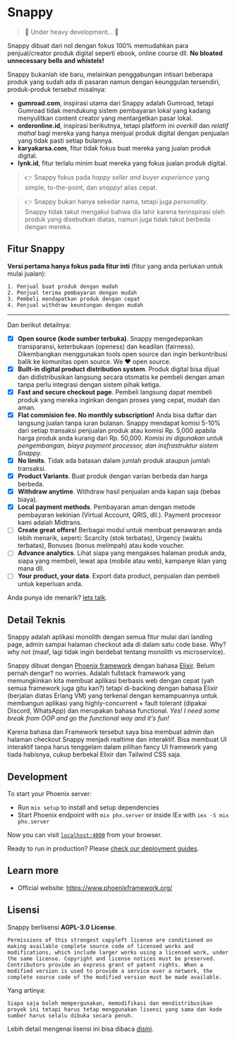 # Snappy

> 🚧 Under heavy development... 🚧

Snappy dibuat dari nol dengan fokus 100% memudahkan para penjual/creator produk digital seperti ebook, online course dll. **No bloated unnecessary bells and whistels!**

Snappy bukanlah ide baru, melainkan penggabungan intisari beberapa produk yang sudah ada di pasaran namun dengan keunggulan tersendiri, produk-produk tersebut misalnya:

- **gumroad.com**, inspirasi utama dari Snappy adalah Gumroad, tetapi Gumroad tidak mendukung sistem pembayaran lokal yang kadang menyulitkan content creator yang mentargetkan pasar lokal.
- **orderonline.id**, inspirasi berikutnya, tetapi platform ini *overkill* dan *relatif mahal* bagi mereka yang hanya menjual produk digital dengan penjualan yang tidak pasti setiap bulannya.
- **karyakarsa.com**, fitur tidak fokus buat mereka yang jualan produk digital.
- **lynk.id**, fitur terlalu minim buat mereka yang fokus jualan produk digital.


> 👉 Snappy fokus pada _happy seller and buyer experience_ yang simple, to-the-point, dan _snappy!_ alias cepat.

> 👉 Snappy bukan hanya sekedar nama, tetapi juga _personality_. Snappy tidak takut mengakui bahwa dia lahir karena terinspirasi oleh produk yang disebutkan diatas, namun juga tidak takut berbeda dengan mereka.

## Fitur Snappy

**Versi pertama hanya fokus pada fitur inti** (fitur yang anda perlukan untuk mulai jualan):
```
1. Penjual buat produk dengan mudah
2. Penjual terima pembayaran dengan mudah
3. Pembeli mendapatkan produk dengan cepat 
4. Penjual withdraw keuntungan dengan mudah
```

---
Dan berikut detailnya:

- [x] **Open source (kode sumber terbuka)**. Snappy mengedepankan transparansi, keterbukaan (openess) dan keadilan (fairness). Dikembangkan menggunakan tools open source dan ingin berkontribusi balik ke komunitas open source. We ❤️ open source.
- [x] **Built-in digital product distribution system**. Produk digital bisa dijual dan didistribusikan langsung secara otomatis ke pembeli dengan aman tanpa perlu integrasi dengan sistem pihak ketiga.
- [x] **Fast and secure checkout page**. Pembeli langsung dapat membeli produk yang mereka inginkan dengan proses yang cepat, mudah dan aman.
- [x] **Flat commision fee. No monthly subscription!** Anda bisa daftar dan langsung jualan tanpa iuran bulanan. Snappy mendapat komisi 5-10% dari setiap transaksi penjualan produk atau komisi Rp. 5,000 apabila harga produk anda kurang dari Rp. 50,000. _Komisi ini digunakan untuk pengembangan, biaya payment processor, dan insfrastruktur sistem Snappy_.
- [x] **No limits**. Tidak ada batasan dalam jumlah produk ataupun jumlah transaksi.
- [x] **Product Variants**. Buat produk dengan varian berbeda dan harga berbeda.
- [x] **Withdraw anytime**. Withdraw hasil penjualan anda kapan saja (bebas biaya).
- [x] **Local payment methods**. Pembayaran aman dengan metode pembayaran kekinian (Virtual Account, QRIS, dll.). Payment processor kami adalah Midtrans.
- [ ] **Create great offers!** Berbagai modul untuk membuat penawaran anda lebih menarik, seperti: Scarcity (stok terbatas), Urgency (waktu terbatas), Bonuses (bonus melimpah) atau kode voucher.
- [ ] **Advance analytics**. Lihat siapa yang mengakses halaman produk anda, siapa yang membeli, lewat apa (mobile atau web), kampanye iklan yang mana dll.
- [ ] **Your product, your data**. Export data product, penjualan dan pembeli untuk keperluan anda.

Anda punya ide menarik? [lets talk](https://github.com/ekaputra07/snappy/discussions).

## Detail Teknis

Snappy adalah aplikasi monolith dengan semua fitur mulai dari landing page, admin sampai halaman checkout ada di dalam satu code base. Why? why not (maaf, lagi tidak ingin berdebat tentang monolith vs microservice).

Snappy dibuat dengan [Phoenix framework](https://www.phoenixframework.org/) dengan bahasa [Elixir](https://elixir-lang.org/). Belum pernah dengar? no worries. Adalah fullstack framework yang memungkinkan kita membuat aplikasi berbasis web dengan cepat (yah semua framework juga gitu kan?) tetapi di-backing dengan bahasa Elixir (berjalan diatas Erlang VM) yang terkenal dengan kemampuannya untuk membangun aplikasi yang highly-concurrent + fault tolerant (dipakai Discord, WhatsApp) dan merupakan bahasa functional. *Yes! I need some break from OOP and go the functional way and it's fun!*

Karena bahasa dan Framework tersebut saya bisa membuat admin dan halaman checkout Snappy menjadi realtime dan interaktif. Bisa membuat UI interaktif tanpa harus tenggelam dalam pilihan fancy UI framework yang tiada habisnya, cukup berbekal Elixir dan Tailwind CSS saja.

## Development

To start your Phoenix server:

  * Run `mix setup` to install and setup dependencies
  * Start Phoenix endpoint with `mix phx.server` or inside IEx with `iex -S mix phx.server`

Now you can visit [`localhost:4000`](http://localhost:4000) from your browser.

Ready to run in production? Please [check our deployment guides](https://hexdocs.pm/phoenix/deployment.html).

## Learn more

  * Official website: https://www.phoenixframework.org/

## Lisensi

Snappy berlisensi **AGPL-3.0 License**.
```
Permissions of this strongest copyleft license are conditioned on making available complete source code of licensed works and modifications, which include larger works using a licensed work, under the same license. Copyright and license notices must be preserved. Contributors provide an express grant of patent rights. When a modified version is used to provide a service over a network, the complete source code of the modified version must be made available.
```

Yang artinya:
```
Siapa saja boleh mempergunakan, memodifikasi dan mendistribusikan proyek ini tetapi harus tetap menggunakan lisensi yang sama dan kode sumber harus selalu dibuka secara penuh.
```

Lebih detail mengenai lisensi ini bisa dibaca [disini](https://github.com/ekaputra07/snappy/blob/main/LICENSE).
